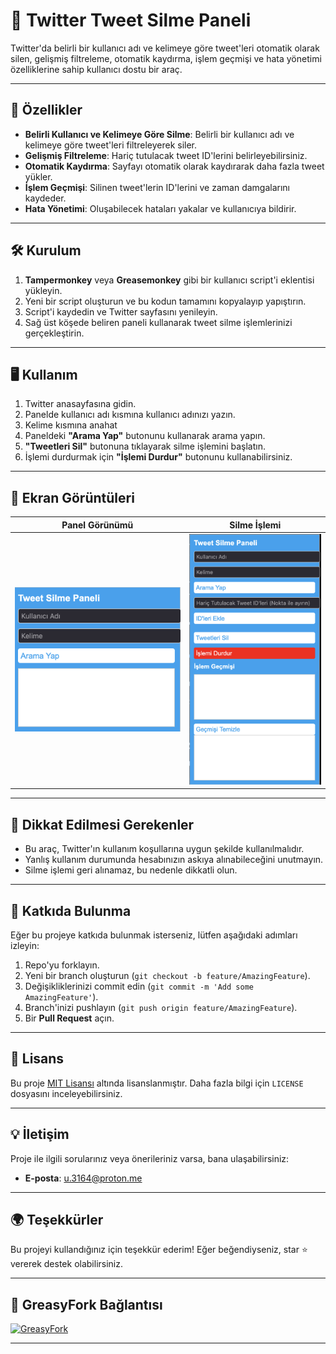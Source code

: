 # 🚀 Twitter Tweet Silme Paneli

Twitter'da belirli bir kullanıcı adı ve kelimeye göre tweet'leri otomatik olarak silen, gelişmiş filtreleme, otomatik kaydırma, işlem geçmişi ve hata yönetimi özelliklerine sahip kullanıcı dostu bir araç.

---

## 🌟 Özellikler

- **Belirli Kullanıcı ve Kelimeye Göre Silme**: Belirli bir kullanıcı adı ve kelimeye göre tweet'leri filtreleyerek siler.
- **Gelişmiş Filtreleme**: Hariç tutulacak tweet ID'lerini belirleyebilirsiniz.
- **Otomatik Kaydırma**: Sayfayı otomatik olarak kaydırarak daha fazla tweet yükler.
- **İşlem Geçmişi**: Silinen tweet'lerin ID'lerini ve zaman damgalarını kaydeder.
- **Hata Yönetimi**: Oluşabilecek hataları yakalar ve kullanıcıya bildirir.

---

## 🛠️ Kurulum

1. **Tampermonkey** veya **Greasemonkey** gibi bir kullanıcı script'i eklentisi yükleyin.
2. Yeni bir script oluşturun ve bu kodun tamamını kopyalayıp yapıştırın.
3. Script'i kaydedin ve Twitter sayfasını yenileyin.
4. Sağ üst köşede beliren paneli kullanarak tweet silme işlemlerinizi gerçekleştirin.

---

## 🖥️ Kullanım

1. Twitter anasayfasına gidin.
2. Panelde kullanıcı adı kısmına kullanıcı adınızı yazın.
3. Kelime kısmına anahat
4. Paneldeki **"Arama Yap"** butonunu kullanarak arama yapın.
5. **"Tweetleri Sil"** butonuna tıklayarak silme işlemini başlatın.
6. İşlemi durdurmak için **"İşlemi Durdur"** butonunu kullanabilirsiniz.

---

## 📸 Ekran Görüntüleri

| Panel Görünümü | Silme İşlemi |
|----------------|--------------|
| ![Panel](https://raw.githubusercontent.com/odk-0160/Twitter-Gelismis-Tweet-Silme-Araci/refs/heads/main/images/sc1.png) | ![Silme](https://raw.githubusercontent.com/odk-0160/Twitter-Gelismis-Tweet-Silme-Araci/refs/heads/main/images/sc2.png) |

---

## 🛑 Dikkat Edilmesi Gerekenler

- Bu araç, Twitter'ın kullanım koşullarına uygun şekilde kullanılmalıdır.
- Yanlış kullanım durumunda hesabınızın askıya alınabileceğini unutmayın.
- Silme işlemi geri alınamaz, bu nedenle dikkatli olun.

---

## 🤝 Katkıda Bulunma

Eğer bu projeye katkıda bulunmak isterseniz, lütfen aşağıdaki adımları izleyin:

1. Repo'yu forklayın.
2. Yeni bir branch oluşturun (`git checkout -b feature/AmazingFeature`).
3. Değişikliklerinizi commit edin (`git commit -m 'Add some AmazingFeature'`).
4. Branch'inizi pushlayın (`git push origin feature/AmazingFeature`).
5. Bir **Pull Request** açın.

---

## 📜 Lisans

Bu proje [MIT Lisansı](LICENSE) altında lisanslanmıştır. Daha fazla bilgi için `LICENSE` dosyasını inceleyebilirsiniz.

---

## 💡 İletişim

Proje ile ilgili sorularınız veya önerileriniz varsa, bana ulaşabilirsiniz:

- **E-posta**: u.3164@proton.me

---

## 🌍 Teşekkürler

Bu projeyi kullandığınız için teşekkür ederim! Eğer beğendiyseniz, star ⭐ vererek destek olabilirsiniz.

---

## 🔗 GreasyFork Bağlantısı

[![GreasyFork](https://img.shields.io/badge/GreasyFork-Link-blue?style=for-the-badge&logo=javascript)](https://greasyfork.org/tr/scripts/523641)

---
